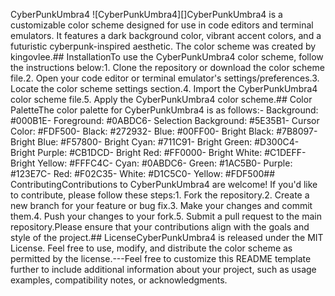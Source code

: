 CyberPunkUmbra4
![CyberPunkUmbra4][]CyberPunkUmbra4 is a customizable color scheme designed for use in code editors and terminal emulators. It features a dark background color, vibrant accent colors, and a futuristic cyberpunk-inspired aesthetic. The color scheme was created by kingovlee.## InstallationTo use the CyberPunkUmbra4 color scheme, follow the instructions below:1. Clone the repository or download the color scheme file.2. Open your code editor or terminal emulator's settings/preferences.3. Locate the color scheme settings section.4. Import the CyberPunkUmbra4 color scheme file.5. Apply the CyberPunkUmbra4 color scheme.## Color PaletteThe color palette for CyberPunkUmbra4 is as follows:- Background: #000B1E- Foreground: #0ABDC6- Selection Background: #5E35B1- Cursor Color: #FDF500- Black: #272932- Blue: #00FF00- Bright Black: #7B8097- Bright Blue: #F57800- Bright Cyan: #711C91- Bright Green: #D300C4- Bright Purple: #CB1DCD- Bright Red: #FF0000- Bright White: #C1DEFF- Bright Yellow: #FFFC4C- Cyan: #0ABDC6- Green: #1AC5B0- Purple: #123E7C- Red: #F02C35- White: #D1C5C0- Yellow: #FDF500## ContributingContributions to CyberPunkUmbra4 are welcome! If you'd like to contribute, please follow these steps:1. Fork the repository.2. Create a new branch for your feature or bug fix.3. Make your changes and commit them.4. Push your changes to your fork.5. Submit a pull request to the main repository.Please ensure that your contributions align with the goals and style of the project.## LicenseCyberPunkUmbra4 is released under the MIT License. Feel free to use, modify, and distribute the color scheme as permitted by the license.---Feel free to customize this README template further to include additional information about your project, such as usage examples, compatibility notes, or acknowledgments.
